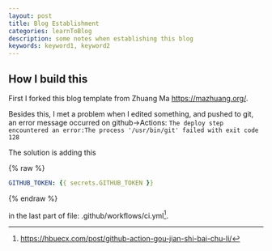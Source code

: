 ```yaml
---
layout: post
title: Blog Establishment
categories: learnToBlog
description: some notes when establishing this blog
keywords: keyword1, keyword2
---
```


## How I build this

First I forked this blog template from 
Zhuang Ma
https://mazhuang.org/.

Besides this, I met a problem when I edited something, and pushed to git, an error message occurred on github->Actions:
`The deploy step encountered an error:The process '/usr/bin/git' failed with exit code 128`

The solution is adding this

{% raw %}
```yml
GITHUB_TOKEN: {{ secrets.GITHUB_TOKEN }}
```
{% endraw %}

in the last part of file: .github/workflows/ci.yml[^1].

[^1]:<https://hbuecx.com/post/github-action-gou-jian-shi-bai-chu-li/>